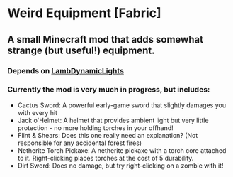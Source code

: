 # Weird Equipment [Fabric]
## A small Minecraft mod that adds somewhat strange (but useful!) equipment.
### Depends on [LambDynamicLights](https://github.com/LambdAurora/LambDynamicLights)
### Currently the mod is very much in progress, but includes:
* Cactus Sword: A powerful early-game sword that slightly damages you with every hit
* Jack o'Helmet: A helmet that provides ambient light but very little protection - no more holding torches in your offhand!
* Flint & Shears: Does this one really need an explanation? (Not responsible for any accidental forest fires)
* Netherite Torch Pickaxe: A netherite pickaxe with a torch core attached to it. Right-clicking places torches at the cost of 5 durability.
* Dirt Sword: Does no damage, but try right-clicking on a zombie with it!